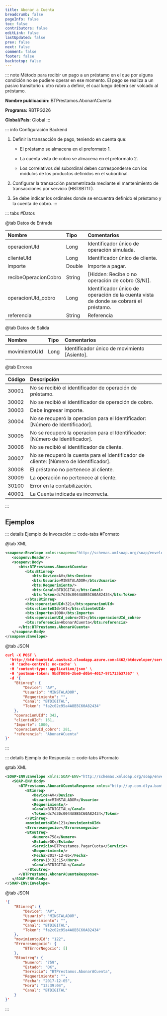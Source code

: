 ```yaml
---
title: Abonar a Cuenta
breadcrumb: false
pageInfo: false
toc: false
contributors: false
editLink: false
lastUpdated: false
prev: false
next: false
comment: false
footer: false
backtotop: false
---
```


<!-- ABRE DATOS DEL MÉTODO -->
::: note Método para recibir un pago a un préstamo en el que por alguna condición no se pudiere operar en ese momento. El pago se realiza a un pasivo transitorio u otro rubro a definir, el cual luego deberá ser volcado al préstamo.

**Nombre publicación:** BTPrestamos.AbonarACuenta

**Programa:** RBTPG226

**Global/País:** Global
:::
<!-- CIERRA DATOS DEL MÉTODO -->

<!-- ABRE CONFIGURACIÓN BACKEND -->
::: info Configuración Backend

1) Definir la transacción de pago, teniendo en cuenta que: 

	- El préstamo se almacena en el preformato 1. 

	- La cuenta vista de cobro se almacena en el preformato 2. 

	- Los correlativos del subordinal deben corresponderse con los módulos de los productos definidos en el subordinal. 

2) Configurar la transacción parametrizada mediante el mantenimiento de transacciones por servicio (HBTSBT1T). 

3)	Se debe indicar los ordinales donde se encuentra definido el préstamo y la cuenta de cobro. 
:::
<!-- CIERRA CONFIGURACIÓN BACKEND -->

<!-- ABRE TABLA DE DATOS -->
::: tabs #Datos 

@tab Datos de Entrada

Nombre | Tipo | Comentarios
:--------- | :--------- | :---------
operacionUId | Long | Identificador único de operación simulada.
clienteUId | Long | Identificador único de cliente.
importe | Double | Importe a pagar.
recibeOperacionCobro | String | [Hidden: Recibe o no operación de cobro (S/N)].
operacionUId_cobro | Long | Identificador único de operación de la cuenta vista de donde se cobrará el préstamo.
referencia | String | Referencia

@tab Datos de Salida

Nombre | Tipo | Comentarios
:--------- | :----------- | :-----------
movimientoUId | Long | Identificador único de movimiento [Asiento].

@tab Errores

Código | Descripción
:--------- | :-----------
30001 | No se recibió el identificador de operación de préstamo.
30002 | No se recibió el identificador de operación de cobro.
30003 | Debe ingresar importe.
30004 | No se recuperó la operacion para el Identificador: [Número de Identificador].
30005 | No se recuperó la operacion para el Identificador: [Número de Identificador].
30006 | No se recibió el identificador de cliente.
30007 | No se recuperó la cuenta para el Identificador de cliente: [Número de Identificador].
30008 | El préstamo no pertenece al cliente.
30009 | La operación no pertenece al cliente.
30100 | Error en la contabilización.
40001 | La Cuenta indicada es incorrecta.
::: 
<!-- CIERRA TABLA DE DATOS -->

## **Ejemplos**

<!-- ABRE EJEMPLO DE INVOCACIÓN -->
::: details Ejemplo de Invocación 
::: code-tabs #Formato

@tab XML
```xml
<soapenv:Envelope xmlns:soapenv="http://schemas.xmlsoap.org/soap/envelope/" xmlns:bts="http://uy.com.dlya.bantotal/BTSOA/">
   <soapenv:Header/>
   <soapenv:Body>
      <bts:BTPrestamos.AbonarACuenta>
         <bts:Btinreq>
            <bts:Device>AV</bts:Device>
            <bts:Usuario>MINSTALADOR</bts:Usuario>
            <bts:Requerimiento/>
            <bts:Canal>BTDIGITAL</bts:Canal>
            <bts:Token>dc7d30c0044A8B5C60A82434</bts:Token>
         </bts:Btinreq>
         <bts:operacionUId>321</bts:operacionUId>
         <bts:clienteUId>161</bts:clienteUId>
         <bts:Importe>1000</bts:Importe>
         <bts:operacionUId_cobro>281</bts:operacionUId_cobro>
         <bts:referencia>AbonarACuenta</bts:referencia>
      </bts:BTPrestamos.AbonarACuenta>
   </soapenv:Body>
</soapenv:Envelope>
```

@tab JSON
```json
curl -X POST \
  'http://btd-bantotal.eastus2.cloudapp.azure.com:4462/btdeveloper/servlet/com.dlya.bantotal.odwsbt_BTPrestamos?AbonarACuenta=' \
  -H 'cache-control: no-cache' \
  -H 'content-type: application/json' \
  -H 'postman-token: 9bdf8096-2be0-d0b4-4017-971713b37367' \
  -d '{
	"Btinreq": {
		"Device": "AV",
		"Usuario": "MINSTALADOR",
		"Requerimiento": "",
		"Canal": "BTDIGITAL",
		"Token": "fa2c02c95a4A8B5C60A82434"
	},
    "operacionUId": 342,
    "clienteUId": 161,
    "Importe": 1000,
    "operacionUId_cobro": 281,
    "referencia": "AbonarACuenta"
}'
```
:::
<!-- CIERRA EJEMPLO DE INVOCACIÓN -->

<!-- ABRE EJEMPLO DE RESPUESTA -->
::: details Ejemplo de Respuesta 
::: code-tabs #Formato

@tab XML
```xml
<SOAP-ENV:Envelope xmlns:SOAP-ENV="http://schemas.xmlsoap.org/soap/envelope/" xmlns:xsd="http://www.w3.org/2001/XMLSchema" xmlns:SOAP-ENC="http://schemas.xmlsoap.org/soap/encoding/" xmlns:xsi="http://www.w3.org/2001/XMLSchema-instance">
   <SOAP-ENV:Body>
      <BTPrestamos.AbonarACuentaResponse xmlns="http://uy.com.dlya.bantotal/BTSOA/">
         <Btinreq>
            <Device>AV</Device>
            <Usuario>MINSTALADOR</Usuario>
            <Requerimiento/>
            <Canal>BTDIGITAL</Canal>
            <Token>dc7d30c0044A8B5C60A82434</Token>
         </Btinreq>
         <movimientoUId>121</movimientoUId>
         <Erroresnegocio></Erroresnegocio>
         <Btoutreq>
            <Numero>758</Numero>
            <Estado>OK</Estado>
            <Servicio>BTPrestamos.PagarCuota</Servicio>
            <Requerimiento/>
            <Fecha>2017-12-05</Fecha>
            <Hora>13:32:15</Hora>
            <Canal>BTDIGITAL</Canal>
         </Btoutreq>
      </BTPrestamos.AbonarACuentaResponse>
   </SOAP-ENV:Body>
</SOAP-ENV:Envelope>
```

@tab JSON
```json
'{
	"Btinreq": {
		"Device": "AV",
		"Usuario": "MINSTALADOR",
		"Requerimiento": "",
		"Canal": "BTDIGITAL",
		"Token": "fa2c02c95a4A8B5C60A82434"
	},
    "movimientoUId": "122",
    "Erroresnegocio": {
        "BTErrorNegocio": []
    },
    "Btoutreq": {
        "Numero": "759",
        "Estado": "OK",
        "Servicio": "BTPrestamos.AbonarACuenta",
        "Requerimiento": "",
        "Fecha": "2017-12-05",
        "Hora": "13:39:04",
        "Canal": "BTDIGITAL"
    }
}'
```
::: 
<!-- CIERRA EJEMPLO DE RESPUESTA -->